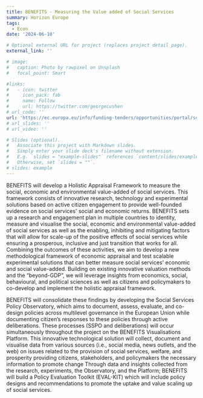 ```yaml
---
title: BENEFITS - Measuring the Value added of Social Services
summary: Horizon Europe
tags:
  - Econ
date: '2024-06-10'

# Optional external URL for project (replaces project detail page).
external_link: ''

# image:
#   caption: Photo by rawpixel on Unsplash
#   focal_point: Smart

#links:
#   - icon: twitter
#     icon_pack: fab
#     name: Follow
#     url: https://twitter.com/georgecushen
# url_code: ''
url: 'https://ec.europa.eu/info/funding-tenders/opportunities/portal/screen/opportunities/topic-details/horizon-cl2-2024-democracy-01-10'
# url_slides: ''
# url_video: ''

# Slides (optional).
#   Associate this project with Markdown slides.
#   Simply enter your slide deck's filename without extension.
#   E.g. `slides = "example-slides"` references `content/slides/example-slides.md`.
#   Otherwise, set `slides = ""`.
# slides: example
---
```


BENEFITS will develop a Holistic Appraisal Framework to measure the social, economic and environmental value-added of social services. This framework consists of innovative research, technology and experimental solutions based on active citizen engagement to provide well-founded evidence on social services' social and economic returns. BENEFITS sets up a research and engagement plan in multiple countries to identity, measure and visualise the social, economic and environmental value-added of social services as well as the enabling, inhibiting and mitigating factors that will allow for scale-up of the positive effects of social services while ensuring a prosperous, inclusive and just transition that works for all. Combining the outcomes of these activities, we aim to develop a new methodological framework of economic appraisal and test scalable experimental solutions that can better measure social services' economic and social value-added. Building on existing innovative valuation methods and the “beyond-GDP”, we will leverage insights from economics, social, behavioural, and political sciences as well as citizens and policymakers to co-develop and implement the holistic appraisal framework.

BENEFITS will consolidate these findings by developing the Social Services Policy Observatory, which aims to document, assess, evaluate, and co-design policies across multilevel governance in the European Union while documenting citizen’s responses to these policies through active deliberations. These processes (SSPO and deliberations) will occur simultaneously throughout the project on the BENEFITS Visualisations Platform. This innovative technological solution will collect, document and visualise data from various sources (i.e., social media, news outlets, and the web) on issues related to the provision of social services, welfare, and prosperity providing citizens, stakeholders, and policymakers the necessary information to promote change Through data and insights collected from the research, experiments, the Observatory, and the Platform; BENEFITS will build a Policy Evaluation Toolkit (EVAL-KIT) which will include policy designs and recommendations to promote the uptake
and value scaling up of social services.